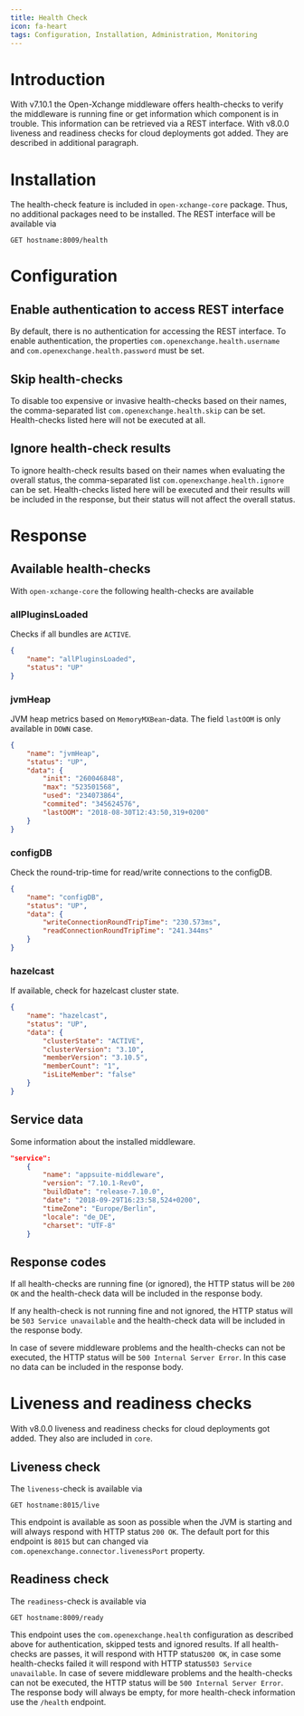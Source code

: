 ```yaml
---
title: Health Check
icon: fa-heart
tags: Configuration, Installation, Administration, Monitoring
---
```


# Introduction
With v7.10.1 the Open-Xchange middleware offers health-checks to verify the middleware is running fine or get information which component is in trouble. This information can be retrieved via a REST interface.
With v8.0.0 liveness and readiness checks for cloud deployments got added. They are described in additional paragraph.


# Installation
The health-check feature is included in ``open-xchange-core`` package. Thus, no additional packages need to be installed. The REST interface will be available via

```
GET hostname:8009/health
```


# Configuration

## Enable authentication to access REST interface
By default, there is no authentication for accessing the REST interface. To enable authentication, the properties ``com.openexchange.health.username`` and ``com.openexchange.health.password`` must be set.


## Skip health-checks
To disable too expensive or invasive health-checks based on their names, the comma-separated list ``com.openexchange.health.skip`` can be set. Health-checks listed here will not be executed at all.


## Ignore health-check results
To ignore health-check results based on their names when evaluating the overall status, the comma-separated list ``com.openexchange.health.ignore`` can be set. Health-checks listed here will be executed and their results will be included in the response, but their status will not affect the overall status.


# Response

## Available health-checks

With ``open-xchange-core`` the following health-checks are available


### allPluginsLoaded
Checks if all bundles are ``ACTIVE``.

```json
{
    "name": "allPluginsLoaded",
    "status": "UP"
}
```


### jvmHeap
JVM heap metrics based on ``MemoryMXBean``-data. The field ``lastOOM`` is only available in ``DOWN`` case.

```json
{
    "name": "jvmHeap",
    "status": "UP",
    "data": {
        "init": "260046848",
        "max": "523501568",
        "used": "234073864",
        "commited": "345624576",
        "lastOOM": "2018-08-30T12:43:50,319+0200"
    }
}
```


### configDB
Check the round-trip-time for read/write connections to the configDB.

```json
{
    "name": "configDB",
    "status": "UP",
    "data": {
        "writeConnectionRoundTripTime": "230.573ms",
        "readConnectionRoundTripTime": "241.344ms"
    }
}
```


### hazelcast
If available, check for hazelcast cluster state.

```json
{
    "name": "hazelcast",
    "status": "UP",
    "data": {
        "clusterState": "ACTIVE",
        "clusterVersion": "3.10",
        "memberVersion": "3.10.5",
        "memberCount": "1",
        "isLiteMember": "false"
    }
}
```


## Service data
Some information about the installed middleware.

```json
"service":
    {
        "name": "appsuite-middleware",
        "version": "7.10.1-Rev0",
        "buildDate": "release-7.10.0",
        "date": "2018-09-29T16:23:58,524+0200",
        "timeZone": "Europe/Berlin",
        "locale": "de_DE",
        "charset": "UTF-8"
    }
```


## Response codes
If all health-checks are running fine (or ignored), the HTTP status will be ``200 OK`` and the health-check data will be included in the response body.

If any health-check is not running fine and not ignored, the HTTP status will be ``503 Service unavailable`` and the health-check data will be included in the response body.

In case of severe middleware problems and the health-checks can not be executed, the HTTP status will be ``500 Internal Server Error``. In this case no data can be included in the response body.

# Liveness and readiness checks
With v8.0.0 liveness and readiness checks for cloud deployments got added. They also are included in ``core``.

## Liveness check
The ``liveness``-check is available via

```
GET hostname:8015/live
```
This endpoint is available as soon as possible when the JVM is starting and will always respond with HTTP status ``200 OK``. The default port for this endpoint is ``8015`` but can changed via ``com.openexchange.connector.livenessPort`` property.

## Readiness check
The ``readiness``-check is available via

```
GET hostname:8009/ready
```
This endpoint uses the ``com.openexchange.health`` configuration as described above for authentication, skipped tests and ignored results. If all health-checks are passes, it will respond with HTTP status``200 OK``, in case some health-checks failed it will respond with HTTP status``503 Service unavailable``. In case of severe middleware problems and the health-checks can not be executed, the HTTP status will be ``500 Internal Server Error``. The response body will always be empty, for more health-check information use the ``/health`` endpoint.